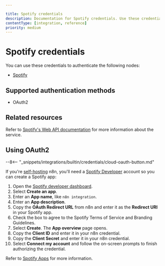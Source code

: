 ```yaml
---

title: Spotify credentials
description: Documentation for Spotify credentials. Use these credentials to authenticate Spotify in n8n, a workflow automation platform.
contentType: [integration, reference]
priority: medium
---
```


# Spotify credentials

You can use these credentials to authenticate the following nodes:

- [Spotify](/integrations/builtin/app-nodes/n8n-nodes-base.spotify.md)

## Supported authentication methods

- OAuth2

## Related resources

Refer to [Spotify's Web API documentation](https://developer.spotify.com/documentation/web-api) for more information about the service.

## Using OAuth2

--8<-- "_snippets/integrations/builtin/credentials/cloud-oauth-button.md"

If you're [self-hosting](/hosting/index.md) n8n, you'll need a [Spotify Developer](https://developer.spotify.com/) account so you can create a Spotify app:

1. Open the [Spotify developer dashboard](https://developer.spotify.com/dashboard).
2. Select **Create an app**.
3. Enter an **App name**, like `n8n integration`.
4. Enter an **App description**.
5. Copy the **OAuth Redirect URL** from n8n and enter it as the **Redirect URI** in your Spotify app.
6. Check the box to agree to the Spotify Terms of Service and Branding Guidelines.
7. Select **Create**. The **App overview** page opens.
8. Copy the **Client ID** and enter it in your n8n credential.
9. Copy the **Client Secret** and enter it in your n8n credential.
10. Select **Connect my account** and follow the on-screen prompts to finish authorizing the credential.

Refer to [Spotify Apps](https://developer.spotify.com/documentation/web-api/concepts/apps) for more information.

